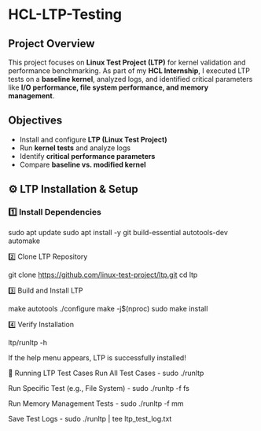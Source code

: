 #  HCL-LTP-Testing  

## Project Overview  
This project focuses on **Linux Test Project (LTP)** for kernel validation and performance benchmarking. As part of my **HCL Internship**, I executed LTP tests on a **baseline kernel**, analyzed logs, and identified critical parameters like **I/O performance, file system performance, and memory management**.  

## **Objectives**  
- Install and configure **LTP (Linux Test Project)**  
- Run **kernel tests** and analyze logs  
- Identify **critical performance parameters**  
- Compare **baseline vs. modified kernel**  


## ⚙️ **LTP Installation & Setup**  
### 1️⃣ **Install Dependencies**  

sudo apt update
sudo apt install -y git build-essential autotools-dev automake

2️⃣ Clone LTP Repository

git clone https://github.com/linux-test-project/ltp.git
cd ltp

3️⃣ Build and Install LTP

make autotools
./configure
make -j$(nproc)
sudo make install

4️⃣ Verify Installation

ltp/runltp -h

If the help menu appears, LTP is successfully installed! 

🏁 Running LTP Test Cases
Run All Test Cases - sudo ./runltp

Run Specific Test (e.g., File System) - sudo ./runltp -f fs

Run Memory Management Tests - sudo ./runltp -f mm

Save Test Logs - sudo ./runltp | tee ltp_test_log.txt
